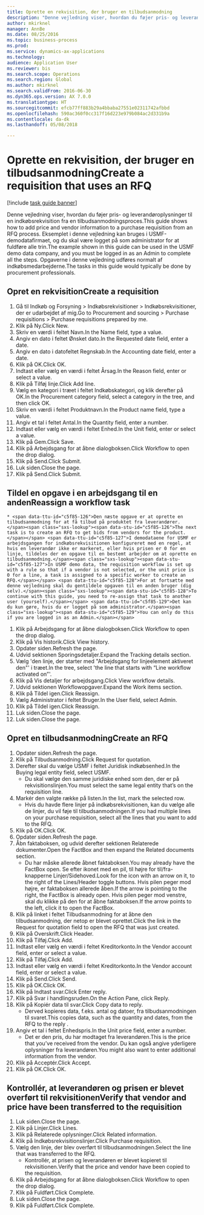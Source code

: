 ```yaml
--- 
title: Oprette en rekvisition, der bruger en tilbudsanmodning
description: "Denne vejledning viser, hvordan du føjer pris- og leverandøroplysninger til en indkøbsrekvisition fra en tilbudsanmodningsproces."
author: mkirknel
manager: AnnBe
ms.date: 08/25/2016
ms.topic: business-process
ms.prod: 
ms.service: dynamics-ax-applications
ms.technology: 
audience: Application User
ms.reviewer: bis
ms.search.scope: Operations
ms.search.region: Global
ms.author: mkirknel
ms.search.validFrom: 2016-06-30
ms.dyn365.ops.version: AX 7.0.0
ms.translationtype: HT
ms.sourcegitcommit: efcb77ff883b29a4bbaba27551e02311742afbbd
ms.openlocfilehash: 590ac360f0cc317f16d223e979b084ac2d331b9a
ms.contentlocale: da-dk
ms.lasthandoff: 05/08/2018

---
```

# <a name="create-a-requisition-that-uses-an-rfq"></a><span data-ttu-id="c5f85-103">Oprette en rekvisition, der bruger en tilbudsanmodning</span><span class="sxs-lookup"><span data-stu-id="c5f85-103">Create a requisition that uses an RFQ</span></span>

[!include [task guide banner](../../includes/task-guide-banner.md)]

<span data-ttu-id="c5f85-104">Denne vejledning viser, hvordan du føjer pris- og leverandøroplysninger til en indkøbsrekvisition fra en tilbudsanmodningsproces.</span><span class="sxs-lookup"><span data-stu-id="c5f85-104">This guide shows how to add price and vendor information to a purchase requisition from an RFQ process.</span></span> <span data-ttu-id="c5f85-105">Eksemplet i denne vejledning kan bruges i USMF-demodatafirmaet, og du skal være logget på som administrator for at fuldføre alle trin.</span><span class="sxs-lookup"><span data-stu-id="c5f85-105">The example shown in this guide can be used in the USMF demo data company, and you must be logged in as an Admin to complete all the steps.</span></span> <span data-ttu-id="c5f85-106">Opgaverne i denne vejledning udføres normalt af indkøbsmedarbejderne.</span><span class="sxs-lookup"><span data-stu-id="c5f85-106">The tasks in this guide would typically be done by procurement professionals.</span></span>


## <a name="create-a-requisition"></a><span data-ttu-id="c5f85-107">Opret en rekvisition</span><span class="sxs-lookup"><span data-stu-id="c5f85-107">Create a requisition</span></span>
1. <span data-ttu-id="c5f85-108">Gå til Indkøb og Forsyning > Indkøbsrekvisitioner > Indkøbsrekvisitioner, der er udarbejdet af mig.</span><span class="sxs-lookup"><span data-stu-id="c5f85-108">Go to Procurement and sourcing > Purchase requisitions > Purchase requisitions prepared by me.</span></span>
2. <span data-ttu-id="c5f85-109">Klik på Ny.</span><span class="sxs-lookup"><span data-stu-id="c5f85-109">Click New.</span></span>
3. <span data-ttu-id="c5f85-110">Skriv en værdi i feltet Navn.</span><span class="sxs-lookup"><span data-stu-id="c5f85-110">In the Name field, type a value.</span></span>
4. <span data-ttu-id="c5f85-111">Angiv en dato i feltet Ønsket dato.</span><span class="sxs-lookup"><span data-stu-id="c5f85-111">In the Requested date field, enter a date.</span></span>
5. <span data-ttu-id="c5f85-112">Angiv en dato i datofeltet Regnskab.</span><span class="sxs-lookup"><span data-stu-id="c5f85-112">In the Accounting date field, enter a date.</span></span>
6. <span data-ttu-id="c5f85-113">Klik på OK.</span><span class="sxs-lookup"><span data-stu-id="c5f85-113">Click OK.</span></span>
7. <span data-ttu-id="c5f85-114">Indtast eller vælg en værdi i feltet Årsag.</span><span class="sxs-lookup"><span data-stu-id="c5f85-114">In the Reason field, enter or select a value.</span></span>
8. <span data-ttu-id="c5f85-115">Klik på Tilføj linje.</span><span class="sxs-lookup"><span data-stu-id="c5f85-115">Click Add line.</span></span>
9. <span data-ttu-id="c5f85-116">Vælg en kategori i træet i feltet Indkøbskategori, og klik derefter på OK.</span><span class="sxs-lookup"><span data-stu-id="c5f85-116">In the Procurement category field, select a category in the tree, and then click OK.</span></span>
10. <span data-ttu-id="c5f85-117">Skriv en værdi i feltet Produktnavn.</span><span class="sxs-lookup"><span data-stu-id="c5f85-117">In the Product name field, type a value.</span></span>
11. <span data-ttu-id="c5f85-118">Angiv et tal i feltet Antal.</span><span class="sxs-lookup"><span data-stu-id="c5f85-118">In the Quantity field, enter a number.</span></span>
12. <span data-ttu-id="c5f85-119">Indtast eller vælg en værdi i feltet Enhed.</span><span class="sxs-lookup"><span data-stu-id="c5f85-119">In the Unit field, enter or select a value.</span></span>
13. <span data-ttu-id="c5f85-120">Klik på Gem.</span><span class="sxs-lookup"><span data-stu-id="c5f85-120">Click Save.</span></span>
14. <span data-ttu-id="c5f85-121">Klik på Arbejdsgang for at åbne dialogboksen.</span><span class="sxs-lookup"><span data-stu-id="c5f85-121">Click Workflow to open the drop dialog.</span></span>
15. <span data-ttu-id="c5f85-122">Klik på Send.</span><span class="sxs-lookup"><span data-stu-id="c5f85-122">Click Submit.</span></span>
16. <span data-ttu-id="c5f85-123">Luk siden.</span><span class="sxs-lookup"><span data-stu-id="c5f85-123">Close the page.</span></span>
17. <span data-ttu-id="c5f85-124">Klik på Send.</span><span class="sxs-lookup"><span data-stu-id="c5f85-124">Click Submit.</span></span>

## <a name="reassign-a-workflow-task"></a><span data-ttu-id="c5f85-125">Tildel en opgave i en arbejdsgang til en anden</span><span class="sxs-lookup"><span data-stu-id="c5f85-125">Reassign a workflow task</span></span>
    * <span data-ttu-id="c5f85-126">Den næste opgave er at oprette en tilbudsanmodning for at få tilbud på produktet fra leverandører.</span><span class="sxs-lookup"><span data-stu-id="c5f85-126">The next task is to create an RFQ to get bids from vendors for the product.</span></span> <span data-ttu-id="c5f85-127">I demodataene for USMF er arbejdsgangen for indkøbsrekvisitionen konfigureret med en regel, at hvis en leverandør ikke er markeret, eller hvis prisen er 0 for en linje, tildeles der en opgave til en bestemt arbejder om at oprette en tilbudsanmodning.</span><span class="sxs-lookup"><span data-stu-id="c5f85-127">In USMF demo data, the requisition workflow is set up with a rule so that if a vendor is not selected, or the unit price is 0 for a line, a task is assigned to a specific worker to create an RFQ.</span></span> <span data-ttu-id="c5f85-128">For at fortsætte med denne vejledning skal du gentildele opgaven til en anden bruger (dig selv).</span><span class="sxs-lookup"><span data-stu-id="c5f85-128">To continue with this guide, you need to re-assign that task to another user (yourself).</span></span> <span data-ttu-id="c5f85-129">Det kan du kun gøre, hvis du er logget på som administrator.</span><span class="sxs-lookup"><span data-stu-id="c5f85-129">You can only do this if you are logged in as an Admin.</span></span>  
1. <span data-ttu-id="c5f85-130">Klik på Arbejdsgang for at åbne dialogboksen.</span><span class="sxs-lookup"><span data-stu-id="c5f85-130">Click Workflow to open the drop dialog.</span></span>
2. <span data-ttu-id="c5f85-131">Klik på Vis historik.</span><span class="sxs-lookup"><span data-stu-id="c5f85-131">Click View history.</span></span>
3. <span data-ttu-id="c5f85-132">Opdater siden.</span><span class="sxs-lookup"><span data-stu-id="c5f85-132">Refresh the page.</span></span>
4. <span data-ttu-id="c5f85-133">Udvid sektionen Sporingsdetaljer.</span><span class="sxs-lookup"><span data-stu-id="c5f85-133">Expand the Tracking details section.</span></span>
5. <span data-ttu-id="c5f85-134">Vælg 'den linje, der starter med "Arbejdsgang for linjeelement aktiveret den"' i træet.</span><span class="sxs-lookup"><span data-stu-id="c5f85-134">In the tree, select 'the line that starts with “Line workflow activated on”'.</span></span>
6. <span data-ttu-id="c5f85-135">Klik på Vis detaljer for arbejdsgang.</span><span class="sxs-lookup"><span data-stu-id="c5f85-135">Click View workflow details.</span></span>
7. <span data-ttu-id="c5f85-136">Udvid sektionen Workflowopgaver.</span><span class="sxs-lookup"><span data-stu-id="c5f85-136">Expand the Work items section.</span></span>
8. <span data-ttu-id="c5f85-137">Klik på Tildel igen.</span><span class="sxs-lookup"><span data-stu-id="c5f85-137">Click Reassign.</span></span>
9. <span data-ttu-id="c5f85-138">Vælg Administrator i feltet Bruger.</span><span class="sxs-lookup"><span data-stu-id="c5f85-138">In the User field, select Admin.</span></span>
10. <span data-ttu-id="c5f85-139">Klik på Tildel igen.</span><span class="sxs-lookup"><span data-stu-id="c5f85-139">Click Reassign.</span></span>
11. <span data-ttu-id="c5f85-140">Luk siden.</span><span class="sxs-lookup"><span data-stu-id="c5f85-140">Close the page.</span></span>
12. <span data-ttu-id="c5f85-141">Luk siden.</span><span class="sxs-lookup"><span data-stu-id="c5f85-141">Close the page.</span></span>

## <a name="create-an-rfq"></a><span data-ttu-id="c5f85-142">Opret en tilbudsanmodning</span><span class="sxs-lookup"><span data-stu-id="c5f85-142">Create an RFQ</span></span>
1. <span data-ttu-id="c5f85-143">Opdater siden.</span><span class="sxs-lookup"><span data-stu-id="c5f85-143">Refresh the page.</span></span>
2. <span data-ttu-id="c5f85-144">Klik på Tilbudsanmodning.</span><span class="sxs-lookup"><span data-stu-id="c5f85-144">Click Request for quotation.</span></span>
3. <span data-ttu-id="c5f85-145">Derefter skal du vælge USMF i feltet Juridisk indkøbsenhed.</span><span class="sxs-lookup"><span data-stu-id="c5f85-145">In the Buying legal entity field, select USMF.</span></span>
    * <span data-ttu-id="c5f85-146">Du skal vælge den samme juridiske enhed som den, der er på rekvisitionslinjen.</span><span class="sxs-lookup"><span data-stu-id="c5f85-146">You must select the same legal entity that’s on the requisition line.</span></span>  
4. <span data-ttu-id="c5f85-147">Markér den valgte række på listen.</span><span class="sxs-lookup"><span data-stu-id="c5f85-147">In the list, mark the selected row.</span></span>
    * <span data-ttu-id="c5f85-148">Hvis du havde flere linjer på indkøbsrekvisitionen, kan du vælge alle de linjer, du vil føje til tilbudsanmodningen.</span><span class="sxs-lookup"><span data-stu-id="c5f85-148">If you had multiple lines on your purchase requisition, select all the lines that you want to add to the RFQ.</span></span>  
5. <span data-ttu-id="c5f85-149">Klik på OK.</span><span class="sxs-lookup"><span data-stu-id="c5f85-149">Click OK.</span></span>
6. <span data-ttu-id="c5f85-150">Opdater siden.</span><span class="sxs-lookup"><span data-stu-id="c5f85-150">Refresh the page.</span></span>
7. <span data-ttu-id="c5f85-151">Åbn faktaboksen, og udvid derefter sektionen Relaterede dokumenter.</span><span class="sxs-lookup"><span data-stu-id="c5f85-151">Open the FactBox and then expand the Related documents section.</span></span>
    * <span data-ttu-id="c5f85-152">Du har måske allerede åbnet faktaboksen.</span><span class="sxs-lookup"><span data-stu-id="c5f85-152">You may already have the FactBox open.</span></span> <span data-ttu-id="c5f85-153">Se efter ikonet med en pil, til højre for til/fra-knapperne Linjer/Sidehoved.</span><span class="sxs-lookup"><span data-stu-id="c5f85-153">Look for the icon with an arrow on it, to the right of the Lines/Header toggle buttons.</span></span> <span data-ttu-id="c5f85-154">Hvis pilen peger mod højre, er faktaboksen allerede åben.</span><span class="sxs-lookup"><span data-stu-id="c5f85-154">If the arrow is pointing to the right, the FactBox is already open.</span></span> <span data-ttu-id="c5f85-155">Hvis pilen peger mod venstre, skal du klikke på den for at åbne faktaboksen.</span><span class="sxs-lookup"><span data-stu-id="c5f85-155">If the arrow points to the left, click it to open the FactBox.</span></span>  
8. <span data-ttu-id="c5f85-156">Klik på linket i feltet Tilbudsanmodning for at åbne den tilbudsanmodning, der netop er blevet oprettet.</span><span class="sxs-lookup"><span data-stu-id="c5f85-156">Click the link in the Request for quotation field to open the RFQ that was just created.</span></span>
9. <span data-ttu-id="c5f85-157">Klik på Overskrift.</span><span class="sxs-lookup"><span data-stu-id="c5f85-157">Click Header.</span></span>
10. <span data-ttu-id="c5f85-158">Klik på Tilføj.</span><span class="sxs-lookup"><span data-stu-id="c5f85-158">Click Add.</span></span>
11. <span data-ttu-id="c5f85-159">Indtast eller vælg en værdi i feltet Kreditorkonto.</span><span class="sxs-lookup"><span data-stu-id="c5f85-159">In the Vendor account field, enter or select a value.</span></span>
12. <span data-ttu-id="c5f85-160">Klik på Tilføj.</span><span class="sxs-lookup"><span data-stu-id="c5f85-160">Click Add.</span></span>
13. <span data-ttu-id="c5f85-161">Indtast eller vælg en værdi i feltet Kreditorkonto.</span><span class="sxs-lookup"><span data-stu-id="c5f85-161">In the Vendor account field, enter or select a value.</span></span>
14. <span data-ttu-id="c5f85-162">Klik på Send.</span><span class="sxs-lookup"><span data-stu-id="c5f85-162">Click Send.</span></span>
15. <span data-ttu-id="c5f85-163">Klik på OK.</span><span class="sxs-lookup"><span data-stu-id="c5f85-163">Click OK.</span></span>
16. <span data-ttu-id="c5f85-164">Klik på Indtast svar.</span><span class="sxs-lookup"><span data-stu-id="c5f85-164">Click Enter reply.</span></span>
17. <span data-ttu-id="c5f85-165">Klik på Svar i handlingsruden.</span><span class="sxs-lookup"><span data-stu-id="c5f85-165">On the Action Pane, click Reply.</span></span>
18. <span data-ttu-id="c5f85-166">Klik på Kopiér data til svar.</span><span class="sxs-lookup"><span data-stu-id="c5f85-166">Click Copy data to reply.</span></span>
    * <span data-ttu-id="c5f85-167">Derved kopieres data, f.eks. antal og datoer, fra tilbudsanmodningen til svaret.</span><span class="sxs-lookup"><span data-stu-id="c5f85-167">This copies data, such as the quantity and dates, from the RFQ to the reply .</span></span>  
19. <span data-ttu-id="c5f85-168">Angiv et tal i feltet Enhedspris.</span><span class="sxs-lookup"><span data-stu-id="c5f85-168">In the Unit price field, enter a number.</span></span>
    * <span data-ttu-id="c5f85-169">Det er den pris, du har modtaget fra leverandøren.</span><span class="sxs-lookup"><span data-stu-id="c5f85-169">This is the price that you’ve received from the vendor.</span></span> <span data-ttu-id="c5f85-170">Du kan også angive yderligere oplysninger fra leverandøren.</span><span class="sxs-lookup"><span data-stu-id="c5f85-170">You might also want to enter additional information from the vendor.</span></span>  
20. <span data-ttu-id="c5f85-171">Klik på Acceptér.</span><span class="sxs-lookup"><span data-stu-id="c5f85-171">Click Accept.</span></span>
21. <span data-ttu-id="c5f85-172">Klik på OK.</span><span class="sxs-lookup"><span data-stu-id="c5f85-172">Click OK.</span></span>

## <a name="verify-that-vendor-and-price-have-been-transferred-to-the-requisition"></a><span data-ttu-id="c5f85-173">Kontrollér, at leverandøren og prisen er blevet overført til rekvisitionen</span><span class="sxs-lookup"><span data-stu-id="c5f85-173">Verify that vendor and price have been transferred to the requisition</span></span>
1. <span data-ttu-id="c5f85-174">Luk siden.</span><span class="sxs-lookup"><span data-stu-id="c5f85-174">Close the page.</span></span>
2. <span data-ttu-id="c5f85-175">Klik på Linjer.</span><span class="sxs-lookup"><span data-stu-id="c5f85-175">Click Lines.</span></span>
3. <span data-ttu-id="c5f85-176">Klik på Relaterede oplysninger.</span><span class="sxs-lookup"><span data-stu-id="c5f85-176">Click Related information.</span></span>
4. <span data-ttu-id="c5f85-177">Klik på Indkøbsrekvisitionslinjer.</span><span class="sxs-lookup"><span data-stu-id="c5f85-177">Click Purchase requisition.</span></span>
5. <span data-ttu-id="c5f85-178">Vælg den linje, der blev overført til tilbudsanmodningen.</span><span class="sxs-lookup"><span data-stu-id="c5f85-178">Select the line that was transferred to the RFQ.</span></span>
    * <span data-ttu-id="c5f85-179">Kontrollér, at prisen og leverandøren er blevet kopieret til rekvisitionen.</span><span class="sxs-lookup"><span data-stu-id="c5f85-179">Verify that the price and vendor have been copied to the requisition.</span></span>  
6. <span data-ttu-id="c5f85-180">Klik på Arbejdsgang for at åbne dialogboksen.</span><span class="sxs-lookup"><span data-stu-id="c5f85-180">Click Workflow to open the drop dialog.</span></span>
7. <span data-ttu-id="c5f85-181">Klik på Fuldført.</span><span class="sxs-lookup"><span data-stu-id="c5f85-181">Click Complete.</span></span>
8. <span data-ttu-id="c5f85-182">Luk siden.</span><span class="sxs-lookup"><span data-stu-id="c5f85-182">Close the page.</span></span>
9. <span data-ttu-id="c5f85-183">Klik på Fuldført.</span><span class="sxs-lookup"><span data-stu-id="c5f85-183">Click Complete.</span></span>


